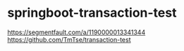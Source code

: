 # springboot-transaction-test
https://segmentfault.com/a/1190000013341344 https://github.com/TmTse/transaction-test
